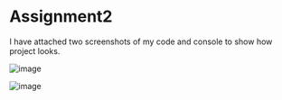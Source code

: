 # Assignment2

 I have attached two screenshots of my code and console to show how project looks.
 
![image](https://github.com/TjacksWebDev/Assignment2/assets/143833425/bee340c6-7e61-41b8-ba93-a78eb3c1da57)



![image](https://github.com/TjacksWebDev/Assignment2/assets/143833425/4c4d436c-20d3-4411-811e-46fdb876620c)
